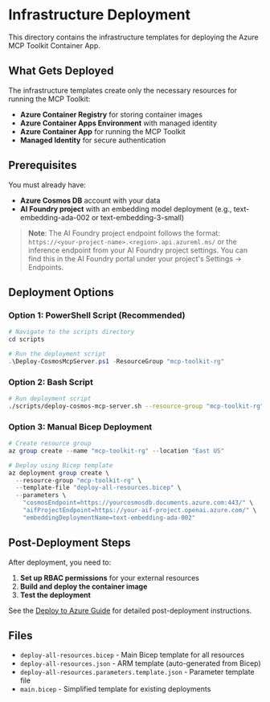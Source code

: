# Infrastructure Deployment

This directory contains the infrastructure templates for deploying the Azure MCP Toolkit Container App.

## What Gets Deployed

The infrastructure templates create only the necessary resources for running the MCP Toolkit:

- **Azure Container Registry** for storing container images
- **Azure Container Apps Environment** with managed identity
- **Azure Container App** for running the MCP Toolkit
- **Managed Identity** for secure authentication

## Prerequisites

You must already have:
- **Azure Cosmos DB** account with your data
- **AI Foundry project** with an embedding model deployment (e.g., text-embedding-ada-002 or text-embedding-3-small)

> **Note**: The AI Foundry project endpoint follows the format: `https://<your-project-name>.<region>.api.azureml.ms/` or the inference endpoint from your AI Foundry project settings. You can find this in the AI Foundry portal under your project's Settings → Endpoints.

## Deployment Options

### Option 1: PowerShell Script (Recommended)

```powershell
# Navigate to the scripts directory
cd scripts

# Run the deployment script
.\Deploy-CosmosMcpServer.ps1 -ResourceGroup "mcp-toolkit-rg"
```

### Option 2: Bash Script

```bash
# Run deployment script
./scripts/deploy-cosmos-mcp-server.sh --resource-group "mcp-toolkit-rg"
```

### Option 3: Manual Bicep Deployment

```powershell
# Create resource group
az group create --name "mcp-toolkit-rg" --location "East US"

# Deploy using Bicep template
az deployment group create \
  --resource-group "mcp-toolkit-rg" \
  --template-file "deploy-all-resources.bicep" \
  --parameters \
    "cosmosEndpoint=https://yourcosmosdb.documents.azure.com:443/" \
    "aifProjectEndpoint=https://your-aif-project.openai.azure.com/" \
    "embeddingDeploymentName=text-embedding-ada-002"
```

## Post-Deployment Steps

After deployment, you need to:

1. **Set up RBAC permissions** for your external resources
2. **Build and deploy the container image**
3. **Test the deployment**

See the [Deploy to Azure Guide](../docs/deploy-to-azure-guide.md) for detailed post-deployment instructions.

## Files

- `deploy-all-resources.bicep` - Main Bicep template for all resources
- `deploy-all-resources.json` - ARM template (auto-generated from Bicep)
- `deploy-all-resources.parameters.template.json` - Parameter template file
- `main.bicep` - Simplified template for existing deployments